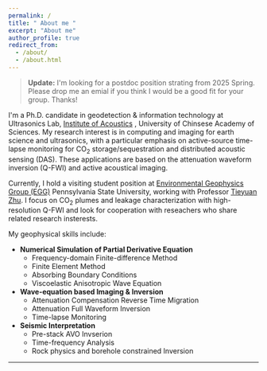 ```yaml
---
permalink: /
title: " About me "
excerpt: "About me"
author_profile: true
redirect_from: 
  - /about/
  - /about.html
---
```


> __Update:__ I'm looking for a postdoc position strating from 2025 Spring. Please drop me an emial if you think I would be a good fit for your group. Thanks!

I'm a Ph.D. candidate in geodetection & information technology at Ultrasonics Lab, [Institute of Acoustics](http://english.ioa.cas.cn/) , University of Chinsese Academy of Sciences. My research interest is in computing and imaging for earth science and ultrasonics, with a particular emphasis on active-source time-lapse monitoring for CO$_2$ storage/sequestration and distributed acoustic sensing (DAS). These applications are based on the attenuation waveform inversion (Q-FWI) and active acoustical imaging.

Currently, I hold a visiting student position at [Environmental Geophysics Group (EGG)](https://sites.psu.edu/tzhu/group/) Pennsylvania State University, working with Professor [Tieyuan Zhu](https://www.geosc.psu.edu/directory/tieyuan-zhu). I focus on CO$_2$ plumes and leakage characterization with high-resolution Q-FWI and look for cooperation with reseachers who share related research insterests.

My geophysical skills include:
  - **Numerical Simulation of Partial Derivative Equation** 
    - Frequency-domain Finite-difference Method
    - Finite Element Method
    - Absorbing Boundary Conditions
    - Viscoelastic Anisotropic Wave Equation
  - **Wave-equation based Imaging & Inversion**
    -  Attenuation Compensation Reverse Time Migration
    -  Attenuation Full Waveform Inversion
    -  Time-lapse  Monitoring
  - **Seismic Interpretation**
    -  Pre-stack AVO Invserion
    -  Time-frequency Analysis
    -  Rock physics and borehole constrained Inversion

--- 
